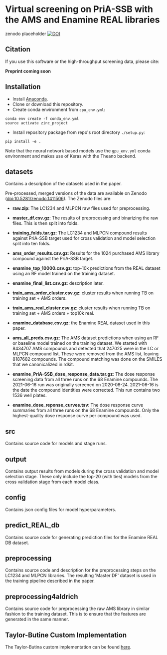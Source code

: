# Virtual screening on PriA-SSB with the AMS and Enamine REAL libraries

zenodo placeholder
[![DOI](https://zenodo.org/badge/DOI/10.5281/zenodo.1257673.svg)](https://doi.org/10.5281/zenodo.1257673)

## Citation

If you use this software or the high-throughput screening data, please cite:

**Preprint coming soon**

## Installation

- Install [Anaconda](https://www.anaconda.com/download/).
- Clone or download this repository.
- Create conda environment from `cpu_env.yml`:
```
conda env create -f conda_env.yml
source activate zinc_project
```
- Install repository package from repo's root directory `./setup.py`:
```
pip install -e .
```

Note that the neural network based models use the `gpu_env.yml` conda environment and makes use of Keras with the Theano backend. 

## datasets

Contains a description of the datasets used in the paper.

Pre-processed, merged versions of the data are available on Zenodo ([doi:10.5281/zenodo.1411506](https://doi.org/10.5281/zenodo.1411506)).
The Zenodo files are:
- **raw.zip**: The LC1234 and MLPCN raw files used for preprocessing.
- **master_df.csv.gz**: The results of preprocessing and binarizing the raw files. This is then split into folds. 
- **training_folds.tar.gz**: The LC1234 and MLPCN compound results against PriA-SSB target used for cross validation and model selection split into ten folds.

- **ams_order_results.csv.gz**: Results for the 1024 purchased AMS library compound against the PriA-SSB target.

- **enamine_top_10000.csv.gz**: top-10k predictions from the REAL dataset using an RF model trained on the training dataset. 
- **enamine_final_list.csv.gz**: description later.

- **train_ams_order_cluster.csv.gz**: cluster results when running TB on training set + AMS orders.
- **train_ams_real_cluster.csv.gz**: cluster results when running TB on training set + AMS orders + top10k real.

- **enamine_database.csv.gz**: the Enamine REAL dataset used in this paper.
- **ams_all_preds.csv.gz**: The AMS dataset predictions when using an RF or baseline model trained on the training dataset. We started with 8434707 AMS compounds and detected that 247025 were in the LC or MLPCN compound list.  These were removed from the AMS list, leaving 8187682 compounds. The compound matching was done on the SMILES that we canonicalized in rdkit.
- **enamine_PriA-SSB_dose_response_data.tar.gz**: The dose response screening data from all three runs on the 68 Enamine compounds.  The 2021-06-16 run was originally screened on 2020-08-24. 2021-06-16 is the date the compound identities were corrected. This run contains two 1536 well plates.
- **enamine_dose_reponse_curves.tsv**: The dose response curve summaries from all three runs on the 68 Enamine compounds. Only the highest-quality dose response curve per compound was used.

## src

Contains source code for models and stage runs.

## output

Contains output results from models during the cross validation and model selection stage. 
These only include the top-20 (with ties) models from the cross validation stage from each model class.

## config

Contains json config files for model hyperparameters.

## predict_REAL_db

Contains source code for generating prediction files for the Enamine REAL DB dataset.

## preprocessing

Contains source code and description for the preprocessing steps on the LC1234 and MLPCN libraries. 
The resulting 'Master DF' dataset is used in the training pipeline described in the paper. 

## preprocessing4aldrich

Contains source code for preprocessing the raw AMS library in similar fashion to the training dataset. 
This is to ensure that the features are generated in the same manner. 

## Taylor-Butine Custom Implementation

The Taylor-Butina custom implementation can be found [here](https://github.com/gitter-lab/active-learning-drug-discovery/blob/master/active_learning_dd/utils/generate_bt_clustering.py).
